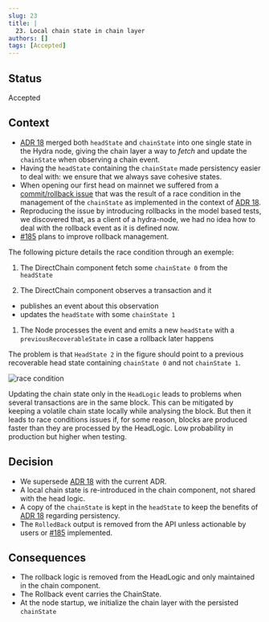 ```yaml
---
slug: 23
title: |
  23. Local chain state in chain layer
authors: []
tags: [Accepted]
---
```


## Status

Accepted

## Context

- [ADR 18](2022-04-13_018-single-state.md) merged both `headState` and
  `chainState` into one single state in the Hydra node, giving the chain layer a
  way to _fetch_ and update the `chainState` when observing a chain event.
- Having the `headState` containing the `chainState` made persistency easier to
  deal with: we ensure that we always save cohesive states.
- When opening our first head on mainnet we suffered from a [commit/rollback
  issue](https://github.com/input-output-hk/hydra/issues/784) that was the
  result of a race condition in the management of the `chainState` as implemented
  in the context of [ADR 18](2022-04-13_018-single-state.md).
- Reproducing the issue by introducing rollbacks in the model based tests, we
  discovered that, as a client of a hydra-node, we had no idea how to deal with
  the rollback event as it is defined now.
- [#185](https://github.com/input-output-hk/hydra/issues/185) plans to improve
  rollback management.

The following picture details the race condition through an exemple:

1. The DirectChain component fetch some `chainState 0` from the `headState`

1. The DirectChain component observes a transaction and it

- publishes an event about this observation
- updates the `headState` with some `chainState 1`

1. The Node processes the event and emits a new `headState` with a
   `previousRecoverableState` in case a rollback later happens

The problem is that `HeadState 2` in the figure should point to a previous
recoverable head state containing `chainState 0` and not `chainState 1`.

![race condition](2023-04-26-023-race-condition.jpg)

Updating the chain state only in the `HeadLogic` leads to problems when several
transactions are in the same block. This can be mitigated by keeping a volatile
chain state locally while analysing the block. But then it leads to race
conditions issues if, for some reason, blocks are produced faster than they are
processed by the HeadLogic. Low probability in production but higher when
testing.

## Decision

- We supersede [ADR 18](2022-04-13_018-single-state.md) with the current ADR.
- A local chain state is re-introduced in the chain component, not shared with
  the head logic.
- A copy of the `chainState` is kept in the `headState` to keep the benefits of
  [ADR 18](2022-04-13_018-single-state.md) regarding persistency.
- The `RolledBack` output is removed from the API unless actionable by users or
  [#185](https://github.com/input-output-hk/hydra/issues/185) implemented.

## Consequences

- The rollback logic is removed from the HeadLogic and only maintained in the
  chain component.
- The Rollback event carries the ChainState.
- At the node startup, we initialize the chain layer with the persisted
  `chainState`
